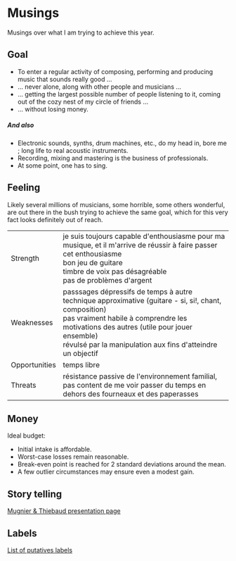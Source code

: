 # Musings

Musings over what I am trying to achieve this year.

## Goal

- To enter a regular activity of composing, performing and producing music that sounds really good …
- … never alone, along with other people and musicians …
- … getting the largest possible number of people listening to it, coming out of the cozy nest of my circle of friends …
- … without losing money.

##### And also

- Electronic sounds, synths, drum machines, etc., do my head in, bore me ; long life to real acoustic instruments.
- Recording, mixing and mastering is the business of professionals.
- At some point, one has to sing.

## Feeling

Likely several millions of musicians, some horrible, some others wonderful, are out there in the bush trying to achieve the same goal, which for this very fact looks definitely out of reach.

|               |                                                                                                                                                                                                                                                                      |
| ------------- | -------------------------------------------------------------------------------------------------------------------------------------------------------------------------------------------------------------------------------------------------------------------- |
| Strength      | je suis toujours capable d'enthousiasme pour ma musique, et il m'arrive de réussir à faire passer cet enthousiasme <br> bon jeu de guitare <br> timbre de voix pas désagréable <br> pas de problèmes d'argent                                                        |
| Weaknesses    | passsages dépressifs de temps à autre<br>technique approximative (guitare - si, si!, chant, composition)<br> pas vraiment habile à comprendre les motivations des autres (utile pour jouer ensemble)<br>révulsé par la manipulation aux fins d'atteindre un objectif |
| Opportunities | temps libre                                                                                                                                                                                                                                                          |
| Threats       | résistance passive de l'environnement familial, pas content de me voir passer du temps en dehors des fourneaux et des paperasses                                                                                                                                     |

## Money

Ideal budget:

- Initial intake is affordable.
- Worst-case losses remain reasonable.
- Break-even point is reached for 2 standard deviations around the mean.
- A few outlier circumstances may ensure even a modest gain.

## Story telling

[Mugnier & Thiebaud presentation page](/vinyl/showdown.html?/README.md)

## Labels

[List of putatives labels](/vinyl/showdown.html?/markdowns/labels.md)
